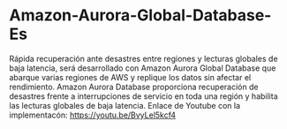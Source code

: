 # Amazon-Aurora-Global-Database-Es
Rápida recuperación ante desastres entre regiones y lecturas globales de baja latencia, será desarrollado con Amazon Aurora Global Database que abarque varias regiones de AWS y replique los datos sin afectar el rendimiento. Amazon Aurora Database proporciona recuperación de desastres frente a interrupciones de servicio en toda una región y habilita las lecturas globales de baja latencia.
Enlace de Youtube con la implementacón: https://youtu.be/BvyLel5kcf4 
